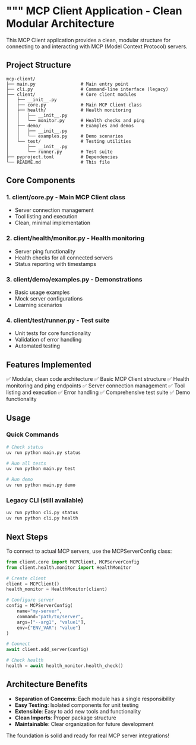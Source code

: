"""
MCP Client Application - Clean Modular Architecture
==================================================

This MCP Client application provides a clean, modular structure for connecting to and interacting with MCP (Model Context Protocol) servers.

## Project Structure

```
mcp-client/
├── main.py                 # Main entry point
├── cli.py                  # Command-line interface (legacy)
├── client/                 # Core client modules
│   ├── __init__.py
│   ├── core.py             # Main MCP Client class
│   ├── health/             # Health monitoring
│   │   ├── __init__.py
│   │   └── monitor.py      # Health checks and ping
│   ├── demo/               # Examples and demos
│   │   ├── __init__.py
│   │   └── examples.py     # Demo scenarios
│   └── test/               # Testing utilities
│       ├── __init__.py
│       └── runner.py       # Test suite
├── pyproject.toml          # Dependencies
└── README.md               # This file
```

## Core Components

### 1. **client/core.py** - Main MCP Client class
   - Server connection management
   - Tool listing and execution
   - Clean, minimal implementation

### 2. **client/health/monitor.py** - Health monitoring
   - Server ping functionality
   - Health checks for all connected servers
   - Status reporting with timestamps

### 3. **client/demo/examples.py** - Demonstrations
   - Basic usage examples
   - Mock server configurations
   - Learning scenarios

### 4. **client/test/runner.py** - Test suite
   - Unit tests for core functionality
   - Validation of error handling
   - Automated testing

## Features Implemented

✅ Modular, clean code architecture
✅ Basic MCP Client structure
✅ Health monitoring and ping endpoints
✅ Server connection management
✅ Tool listing and execution
✅ Error handling
✅ Comprehensive test suite
✅ Demo functionality

## Usage

### Quick Commands

```bash
# Check status
uv run python main.py status

# Run all tests
uv run python main.py test

# Run demo
uv run python main.py demo
```

### Legacy CLI (still available)
```bash
uv run python cli.py status
uv run python cli.py health
```

## Next Steps

To connect to actual MCP servers, use the MCPServerConfig class:

```python
from client.core import MCPClient, MCPServerConfig
from client.health.monitor import HealthMonitor

# Create client
client = MCPClient()
health_monitor = HealthMonitor(client)

# Configure server
config = MCPServerConfig(
    name="my-server",
    command="path/to/server",
    args=["--arg1", "value1"],
    env={"ENV_VAR": "value"}
)

# Connect
await client.add_server(config)

# Check health
health = await health_monitor.health_check()
```

## Architecture Benefits

- **Separation of Concerns**: Each module has a single responsibility
- **Easy Testing**: Isolated components for unit testing
- **Extensible**: Easy to add new tools and functionality
- **Clean Imports**: Proper package structure
- **Maintainable**: Clear organization for future development

The foundation is solid and ready for real MCP server integrations!
